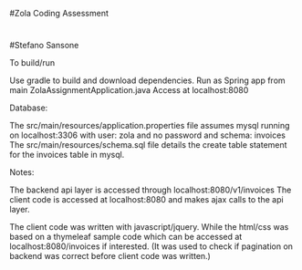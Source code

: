 #Zola Coding Assessment
#
#Stefano Sansone

To build/run

Use gradle to build and download dependencies.
Run as Spring app from main ZolaAssignmentApplication.java
Access at localhost:8080

Database:

The src/main/resources/application.properties file assumes mysql running on localhost:3306 with user: zola and no password and schema: invoices
The src/main/resources/schema.sql file details the create table statement for the invoices table in mysql.

Notes:

The backend api layer is accessed through localhost:8080/v1/invoices
The client code is accessed at localhost:8080 and makes ajax calls to the api layer.


The client code was written with javascript/jquery. While the html/css was based on a thymeleaf sample code which can be accessed 
at localhost:8080/invoices if interested. (It was used to check if pagination on backend was correct before client code was written.)